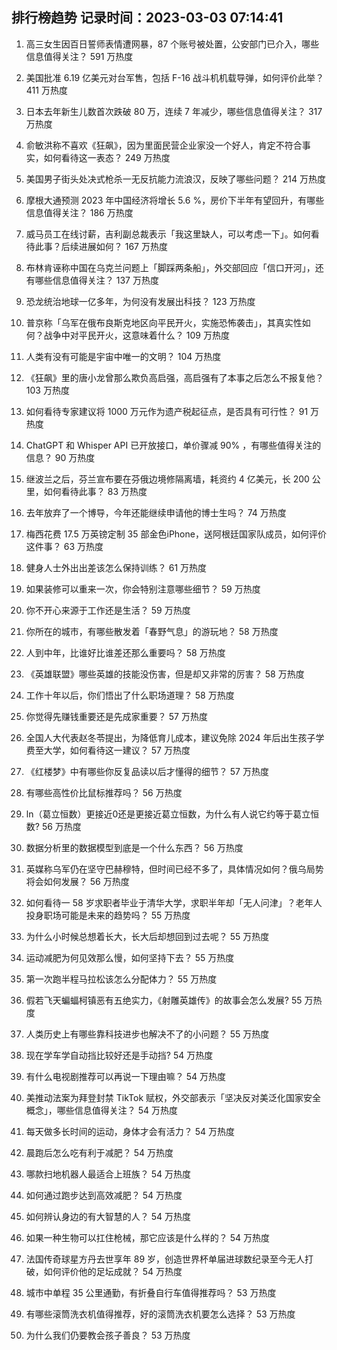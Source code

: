 
## 排行榜趋势 记录时间：2023-03-03 07:14:41
  
  1. 高三女生因百日誓师表情遭网暴，87 个账号被处置，公安部门已介入，哪些信息值得关注？ 591 万热度
    
  2. 美国批准 6.19 亿美元对台军售，包括 F-16 战斗机机载导弹，如何评价此举？ 411 万热度
    
  3. 日本去年新生儿数首次跌破 80 万，连续 7 年减少，哪些信息值得关注？ 317 万热度
    
  4. 俞敏洪称不喜欢《狂飙》，因为里面民营企业家没一个好人，肯定不符合事实，如何看待这一表态？ 249 万热度
    
  5. 美国男子街头处决式枪杀一无反抗能力流浪汉，反映了哪些问题？ 214 万热度
    
  6. 摩根大通预测 2023 年中国经济将增长 5.6 %，房价下半年有望回升，有哪些信息值得关注？ 186 万热度
    
  7. 威马员工在线讨薪，吉利副总裁表示「我这里缺人，可以考虑一下」。如何看待此事？后续进展如何？ 167 万热度
    
  8. 布林肯诬称中国在乌克兰问题上「脚踩两条船」，外交部回应「信口开河」，还有哪些信息值得关注？ 137 万热度
    
  9. 恐龙统治地球一亿多年，为何没有发展出科技？ 123 万热度
    
  10. 普京称「乌军在俄布良斯克地区向平民开火，实施恐怖袭击」，其真实性如何？战争中对平民开火，这意味着什么？ 109 万热度
    
  11. 人类有没有可能是宇宙中唯一的文明？ 104 万热度
    
  12. 《狂飙》里的唐小龙曾那么欺负高启强，高启强有了本事之后怎么不报复他？ 103 万热度
    
  13. 如何看待专家建议将 1000 万元作为遗产税起征点，是否具有可行性？ 91 万热度
    
  14. ChatGPT 和 Whisper API 已开放接口，单价骤减 90% ，有哪些值得关注的信息？ 90 万热度
    
  15. 继波兰之后，芬兰宣布要在芬俄边境修隔离墙，耗资约 4 亿美元，长 200 公里，如何看待此事？ 83 万热度
    
  16. 去年放弃了一个博导，今年还能继续申请他的博士生吗？ 74 万热度
    
  17. 梅西花费 17.5 万英镑定制 35 部金色iPhone，送阿根廷国家队成员，如何评价这件事？ 63 万热度
    
  18. 健身人士外出出差该怎么保持训练？ 61 万热度
    
  19. 如果装修可以重来一次，你会特别注意哪些细节？ 59 万热度
    
  20. 你不开心来源于工作还是生活？ 59 万热度
    
  21. 你所在的城市，有哪些散发着「春野气息」的游玩地？ 58 万热度
    
  22. 人到中年，比谁好比谁差还那么重要吗？ 58 万热度
    
  23. 《英雄联盟》哪些英雄的技能没伤害，但是却又非常的厉害？ 58 万热度
    
  24. 工作十年以后，你们悟出了什么职场道理？ 58 万热度
    
  25. 你觉得先赚钱重要还是先成家重要？ 57 万热度
    
  26. 全国人大代表赵冬苓提出，为降低育儿成本，建议免除 2024 年后出生孩子学费至大学，如何看待这一建议？ 57 万热度
    
  27. 《红楼梦》中有哪些你反复品读以后才懂得的细节？ 57 万热度
    
  28. 有哪些高性价比鼠标推荐吗？ 56 万热度
    
  29. ln（葛立恒数）更接近0还是更接近葛立恒数，为什么有人说它约等于葛立恒数? 56 万热度
    
  30. 数据分析里的数据模型到底是一个什么东西？ 56 万热度
    
  31. 英媒称乌军仍在坚守巴赫穆特，但时间已经不多了，具体情况如何？俄乌局势将会如何发展？ 56 万热度
    
  32. 如何看待一 58 岁求职者毕业于清华大学，求职半年却「无人问津」？老年人投身职场可能是未来的趋势吗？ 55 万热度
    
  33. 为什么小时候总想着长大，长大后却想回到过去呢？ 55 万热度
    
  34. 运动减肥为何见效那么慢，如何坚持下去？ 55 万热度
    
  35. 第一次跑半程马拉松该怎么分配体力？ 55 万热度
    
  36. 假若飞天蝙蝠柯镇恶有五绝实力，《射雕英雄传》的故事会怎么发展? 55 万热度
    
  37. 人类历史上有哪些靠科技进步也解决不了的小问题？ 55 万热度
    
  38. 现在学车学自动挡比较好还是手动挡? 54 万热度
    
  39. 有什么电视剧推荐可以再说一下理由嘛？ 54 万热度
    
  40. 美推动法案为拜登封禁 TikTok 赋权，外交部表示「坚决反对美泛化国家安全概念」，哪些信息值得关注？ 54 万热度
    
  41. 每天做多长时间的运动，身体才会有活力？ 54 万热度
    
  42. 晨跑后怎么吃有利于减肥？ 54 万热度
    
  43. 哪款扫地机器人最适合上班族？ 54 万热度
    
  44. 如何通过跑步达到高效减肥？ 54 万热度
    
  45. 如何辨认身边的有大智慧的人？ 54 万热度
    
  46. 如果一种生物可以扛住枪械，那它应该是什么样的？ 54 万热度
    
  47. 法国传奇球星方丹去世享年 89 岁，创造世界杯单届进球数纪录至今无人打破，如何评价他的足坛成就？ 54 万热度
    
  48. 城市中单程 35 公里通勤，有折叠自行车值得推荐吗？ 53 万热度
    
  49. 有哪些滚筒洗衣机值得推荐，好的滚筒洗衣机要怎么选择？ 53 万热度
    
  50. 为什么我们仍要教会孩子善良？ 53 万热度
    